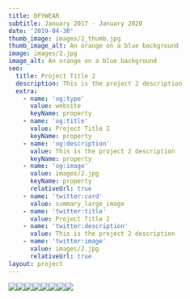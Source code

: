 ```yaml
---
title: DFYWEAR
subtitle: January 2017 - January 2020
date: '2019-04-30'
thumb_image: images/2_thumb.jpg
thumb_image_alt: An orange on a blue background
image: images/2.jpg
image_alt: An orange on a blue background
seo:
  title: Project Title 2
  description: This is the project 2 description
  extra:
    - name: 'og:type'
      value: website
      keyName: property
    - name: 'og:title'
      value: Project Title 2
      keyName: property
    - name: 'og:description'
      value: This is the project 2 description
      keyName: property
    - name: 'og:image'
      value: images/2.jpg
      keyName: property
      relativeUrl: true
    - name: 'twitter:card'
      value: summary_large_image
    - name: 'twitter:title'
      value: Project Title 2
    - name: 'twitter:description'
      value: This is the project 2 description
    - name: 'twitter:image'
      value: images/2.jpg
      relativeUrl: true
layout: project
---
```

![](/images/1-ad21f48c.png)![](/images/3-ae36fb2e.png)![](/images/4-f20874fc.png)![](/images/5-4e5ff605.png)![](/images/6-bbfa9ec0.png)![](/images/7-f160fbb3.png)![](/images/8-ce2ab1f7.png)![](/images/9.png)
